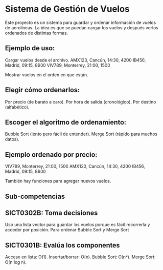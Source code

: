 # Sistema de Gestión de Vuelos


Este proyecto es un sistema para guardar y ordenar información de vuelos de aerolíneas. La idea es que se puedan cargar los vuelos y después verlos ordenados de distintas formas.

## Ejemplo de uso:
Cargar vuelos desde el archivo. 
AMX123, Cancún, 14:30, 4200
IB456, Madrid, 09:15, 8900
VIV789, Monterrey, 21:00, 1500

Mostrar vuelos en el orden en que están.

## Elegir cómo ordenarlos:
Por precio (de barato a caro).
Por hora de salida (cronológico).
Por destino (alfabético).

## Escoger el algoritmo de ordenamiento:
Bubble Sort (lento pero fácil de entender).
Merge Sort (rápido para muchos datos).

## Ejemplo ordenado por precio:
VIV789, Monterrey, 21:00, 1500
AMX123, Cancún, 14:30, 4200
IB456, Madrid, 09:15, 8900


También hay funciones para agregar nuevos vuelos.

## Sub-competencias

## SICT0302B: Toma decisiones
Uso una lista vector para guardar los vuelos porque es fácil recorrerla y acceder por posición.
Para ordenar Bubble Sort y Merge Sort


## SICT0301B: Evalúa los componentes
Acceso en lista: O(1).
Insertar/borrar: O(n).
Bubble Sort: O(n²).
Merge Sort: O(n log n).


